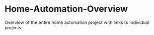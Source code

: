 # Home-Automation-Overview
Overview of the entire home automation project with links to individual projects

